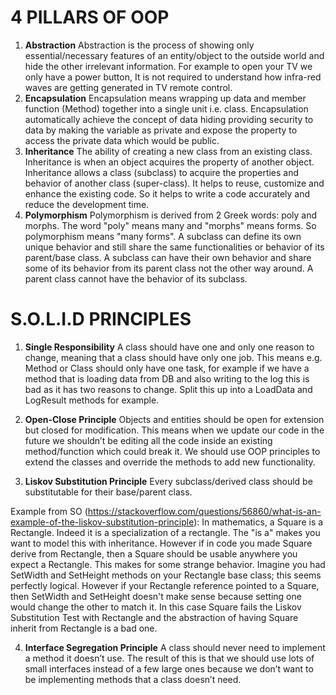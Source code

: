 
# 4 PILLARS OF OOP
1. __Abstraction__ 
Abstraction is the process of showing only essential/necessary features of an entity/object to the outside world and hide the other irrelevant information. For example to open your TV we only have a power button, It is not required to understand how infra-red waves are getting generated in TV remote control.
2. __Encapsulation__
Encapsulation means wrapping up data and member function (Method) together into a single unit i.e. class. Encapsulation automatically achieve the concept of data hiding providing security to data by making the variable as private and expose the property to access the private data which would be public.
3. __Inheritance__
The ability of creating a new class from an existing class. Inheritance is when an object acquires the property of another object. Inheritance allows a class (subclass) to acquire the properties and behavior of another class (super-class). It helps to reuse, customize and enhance the existing code. So it helps to write a code accurately and reduce the development time.
4. __Polymorphism__
Polymorphism is derived from 2 Greek words: poly and morphs. The word "poly" means many and "morphs" means forms. So polymorphism means "many forms". A subclass can define its own unique behavior and still share the same functionalities or behavior of its parent/base class. A subclass can have their own behavior and share some of its behavior from its parent class not the other way around. A parent class cannot have the behavior of its subclass.

# S.O.L.I.D PRINCIPLES

1. __Single Responsibility__
A class should have one and only one reason to change, meaning that a class should have only one job. This means e.g. Method or Class should only have one task, for example if we have a method that is loading data from DB and also writing to the log this is bad as it has two reasons to change. Split this up into a LoadData and LogResult methods for example. 

2. __Open-Close Principle__
Objects and entities should be open for extension but closed for modification. This means when we update our code in the future we shouldn’t be editing all the code inside an existing method/function which could break it. We should use OOP principles to extend the classes and override the methods to add new functionality.

3. __Liskov Substitution Principle__
Every subclass/derived class should be substitutable for their base/parent class.

Example from SO (https://stackoverflow.com/questions/56860/what-is-an-example-of-the-liskov-substitution-principle):
In mathematics, a Square is a Rectangle. Indeed it is a specialization of a rectangle. The "is a" makes you want to model this with inheritance. However if in code you made Square derive from Rectangle, then a Square should be usable anywhere you expect a Rectangle. This makes for some strange behavior.
Imagine you had SetWidth and SetHeight methods on your Rectangle base class; this seems perfectly logical. However if your Rectangle reference pointed to a Square, then SetWidth and SetHeight doesn't make sense because setting one would change the other to match it. In this case Square fails the Liskov Substitution Test with Rectangle and the abstraction of having Square inherit from Rectangle is a bad one.

4. __Interface Segregation Principle__
A class should never need to implement a method it doesn’t use. The result of this is that we should use lots of small interfaces instead of a few large ones because we don’t want to be implementing methods that a class doesn’t need.
